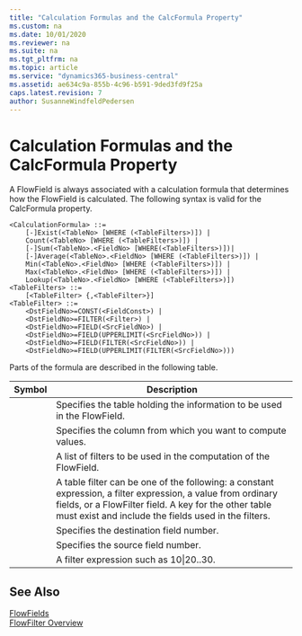 ```yaml
---
title: "Calculation Formulas and the CalcFormula Property"
ms.custom: na
ms.date: 10/01/2020
ms.reviewer: na
ms.suite: na
ms.tgt_pltfrm: na
ms.topic: article
ms.service: "dynamics365-business-central"
ms.assetid: ae634c9a-855b-4c96-b591-9ded3fd9f25a
caps.latest.revision: 7
author: SusanneWindfeldPedersen
---
```


 

# Calculation Formulas and the CalcFormula Property
A FlowField is always associated with a calculation formula that determines how the FlowField is calculated. The following syntax is valid for the CalcFormula property.  

```  
<CalculationFormula> ::=  
    [-]Exist(<TableNo> [WHERE (<TableFilters>)]) |  
    Count(<TableNo> [WHERE (<TableFilters>)]) |  
    [-]Sum(<TableNo>.<FieldNo> [WHERE(<TableFilters>)])|  
    [-]Average(<TableNo>.<FieldNo> [WHERE (<TableFilters>)]) |  
    Min(<TableNo>.<FieldNo> [WHERE (<TableFilters>)]) |  
    Max(<TableNo>.<FieldNo> [WHERE (<TableFilters>)]) |  
    Lookup(<TableNo>.<FieldNo> [WHERE (<TableFilters>)])  
<TableFilters> ::=  
    [<TableFilter> {,<TableFilter>}]  
<TableFilter> ::=  
    <DstFieldNo>=CONST(<FieldConst>) |  
    <DstFieldNo>=FILTER(<Filter>) |  
    <DstFieldNo>=FIELD(<SrcFieldNo>) |  
    <DstFieldNo>=FIELD(UPPERLIMIT(<SrcFieldNo>)) |  
    <DstFieldNo>=FIELD(FILTER(<SrcFieldNo>)) |  
    <DstFieldNo>=FIELD(UPPERLIMIT(FILTER(<SrcFieldNo>)))  
```  

 Parts of the formula are described in the following table.  

|Symbol|Description|  
|------|-----------|  
|<TableNo>|Specifies the table holding the information to be used in the FlowField.|  
|<FieldNo>|Specifies the column from which you want to compute values.|  
|<TableFilters>|A list of filters to be used in the computation of the FlowField.|  
|<TableFilter>|A table filter can be one of the following: a constant expression, a filter expression, a value from ordinary fields, or a FlowFilter field. A key for the other table must exist and include the fields used in the filters.|  
|<DstFieldNo>|Specifies the destination field number.|  
|<SrcFieldNo>|Specifies the source field number.|  
|<Filter>|A filter expression such as 10&#124;20..30.|  

## See Also  
 [FlowFields](../devenv-flowfields.md)   
 [FlowFilter Overview](../devenv-flowfilter-overview.md)   